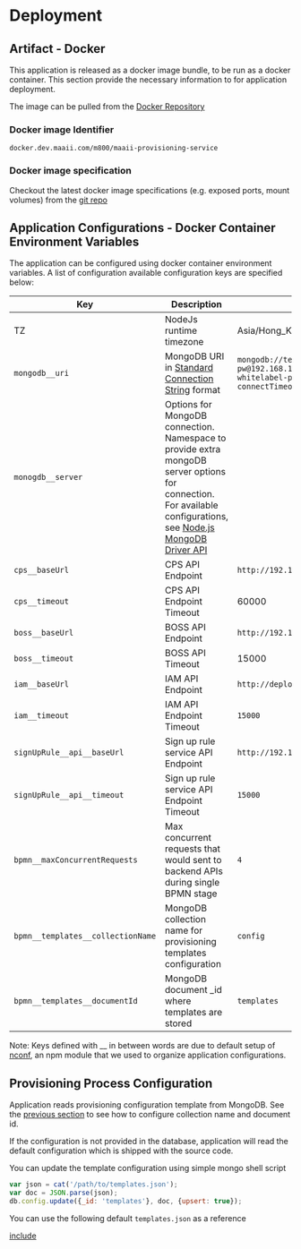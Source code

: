 # Deployment

## Artifact - Docker

This application is released as a docker image bundle, to be run as a docker container. This section provide the necessary information to for application deployment.

The image can be pulled from the [Docker Repository](http://docker.dev.maaii.com/repositories)

### Docker image Identifier

``` Identifier
docker.dev.maaii.com/m800/maaii-provisioning-service
```

### Docker image specification

Checkout the latest docker image specifications (e.g. exposed ports, mount volumes) from the [git repo](http://gerrit.dev.maaii.com/gitweb?p=maaii-provisioning-service.git;a=tree)

## Application Configurations - Docker Container Environment Variables

The application can be configured using docker container environment variables. A list of configuration available configuration keys are specified below:

|Key|Description| Defaults | e.g. |
| --- | --- | --- | --- |
|TZ|NodeJs runtime timezone|Asia/Hong_Kong| |
|`mongodb__uri`| MongoDB URI in [Standard Connection String](https://docs.mongodb.com/manual/reference/connection-string/) format |`mongodb://testbed-usr:testbed-pw@192.168.119.71,192.168.119.73/m800-whitelabel-portal?connectTimeoutMS=300000` | |
|`monogdb__server`| Options for MongoDB connection. Namespace to provide extra mongoDB server options for connection. For available configurations, see [Node.js MongoDB Driver API](http://mongodb.github.io/node-mongodb-native/2.2/api/Server.html) | | monogdb__server__socketOptions__autoReconnect=true |
|`cps__baseUrl`| CPS API Endpoint |`http://192.168.118.34:80` |  |
|`cps__timeout`| CPS API Endpoint Timeout | 60000 | |
|`boss__baseUrl`| BOSS API Endpoint |`http://192.168.135.167:10080` | |
|`boss__timeout`| BOSS API Timeout | 15000 | |
|`iam__baseUrl` | IAM API Endpoint | `http://deploy.dev.maaii.com:4004` | |
|`iam__timeout` | IAM API Endpoint Timeout | `15000` | |
|`signUpRule__api__baseUrl` | Sign up rule service API Endpoint | `http://192.168.118.127:8083` | |
|`signUpRule__api__timeout` | Sign up rule service API Endpoint Timeout | `15000` | |
|`bpmn__maxConcurrentRequests` | Max concurrent requests that would sent to backend APIs during single BPMN stage | `4`
|`bpmn__templates__collectionName` | MongoDB collection name for provisioning templates configuration | `config`
|`bpmn__templates__documentId` | MongoDB document _id where templates are stored | `templates`

Note: Keys defined with __ in between words are due to default setup of [nconf](https://github.com/indexzero/nconf), an npm module that we used to organize application configurations.

## Provisioning Process Configuration

Application reads provisioning configuration template from MongoDB. 
See the [previous section](#Application-Configurations-Docker-Container-Environment-Variables)
to see how to configure collection name and document id.
 
If the configuration is not provided in the database, application will read the default 
configuration which is shipped with the source code. 

You can update the template configuration using simple mongo shell script
```js
var json = cat('/path/to/templates.json');
var doc = JSON.parse(json);
db.config.update({_id: 'templates'}, doc, {upsert: true});
```

You can use the following default `templates.json` as a reference

[include](../src/services/templates.json)



